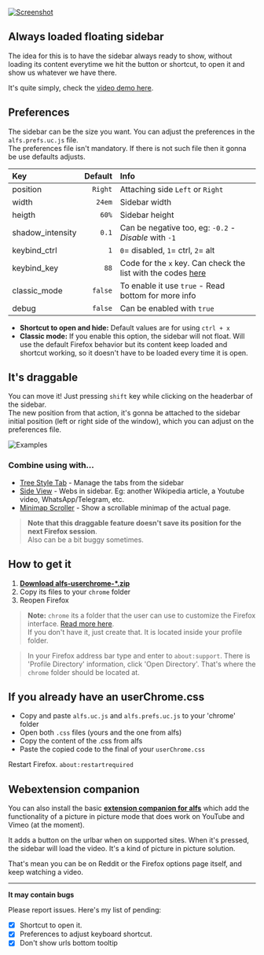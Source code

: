 [![Screenshot](https://i.imgur.com/3yoxdiF.png)](https://imgur.com/a/35dfjzz)

## Always loaded floating sidebar  
The idea for this is to have the sidebar always ready to show, without loading its content everytime we hit the button or shortcut, to open it and show us whatever we have there.


It's quite simply, check the [video demo here](https://imgur.com/a/35dfjzz).

## Preferences
The sidebar can be the size you want. You can adjust the preferences in the `alfs.prefs.uc.js` file.  
The preferences file isn't mandatory. If there is not such file then it gonna be use defaults adjusts.

| Key              | Default | Info                                                                                                                    |  
| :---             | ---:    | :---                                                                                                                    |  
| position         | `Right` | Attaching side `Left` or `Right`                                                                                        |  
| width            | `24em`  | Sidebar width                                                                                                           |  
| heigth           | `60%`   | Sidebar height                                                                                                          |  
| shadow_intensity | `0.1`   | Can be negative too, eg: `-0.2` - _Disable_ with `-1`                                                                   |  
| keybind_ctrl     | `1`     | `0`= disabled, `1`= ctrl, `2`= alt                                                                                      |  
| keybind_key      | `88`    | Code for the `x` key. Can check the list with the codes [here](https://www.cambiaresearch.com/articles/15/javascript-char-codes-key-codes) |
| classic_mode | `false` | To enable it use `true` - Read bottom for more info 
| debug        | `false` | Can be enabled with `true`                          |  



 * **Shortcut to open and hide:**  Default values are for using `ctrl + x`  
 * **Classic mode:** If you enable this option, the sidebar will not float. Will use the default Firefox behavior but its content keep loaded and shortcut working, so it doesn't have to be loaded every time it is open.


## It's draggable  
You can move it! Just pressing `shift` key while clicking on the headerbar of the sidebar.  
The new position from that action, it's gonna be attached to the sidebar initial position (left or right side of the window), which you can adjust on the preferences file.

![Examples](https://i.imgur.com/2N9lWm1.png)

### Combine using with...
 * [Tree Style Tab](https://addons.mozilla.org/es/firefox/addon/tree-style-tab/) - Manage the tabs from the sidebar
 * [Side View](https://addons.mozilla.org/es/firefox/addon/side-view/) - Webs in sidebar. Eg: another Wikipedia article, a Youtube video, WhatsApp/Telegram, etc.
 * [Minimap Scroller](https://addons.mozilla.org/es/firefox/addon/minimap-scroller-sidebar/) - Show a scrollable minimap of the actual page.

> **Note that this draggable feature doesn't save its position for the next Firefox session**.  
Also can be a bit buggy sometimes.

## How to get it
1. [**Download alfs-userchrome-\*.zip**](https://github.com/thepante/alfs-firefox/releases/latest)
2. Copy its files to your `chrome` folder
3. Reopen Firefox

> **Note:** `chrome` its a folder that the user can use to customize the Firefox interface. [Read more here](http://kb.mozillazine.org/index.php?title=UserChrome.css).  
If you don't have it, just create that. It is located inside your profile folder.

> In your Firefox address bar type and enter to `about:support`. There is 'Profile Directory' information, click 'Open Directory'. That's where the `chrome` folder should be located at.

## If you already have an userChrome.css

- Copy and paste `alfs.uc.js` and `alfs.prefs.uc.js` to your 'chrome' folder
- Open both `.css` files (yours and the one from alfs)
- Copy the content of the .css from alfs
- Paste the copied code to the final of your `userChrome.css`

Restart Firefox. `about:restartrequired`

## Webextension companion
You can also install the basic [**extension companion for alfs**](https://addons.mozilla.org/en-US/firefox/addon/alfs-b/) which add the functionality of a picture in picture mode that does work on YouTube and Vimeo (at the moment).  

It adds a button on the urlbar when on supported sites. When it's pressed, the sidebar will load the video. It's a kind of picture in picture solution.  

That's mean you can be on Reddit or the Firefox options page itself, and keep watching a video.

----

**It may contain bugs**

Please report issues. Here's my list of pending:
- [X] Shortcut to open it.
- [X] Preferences to adjust keyboard shortcut.
- [X] Don't show urls bottom tooltip

